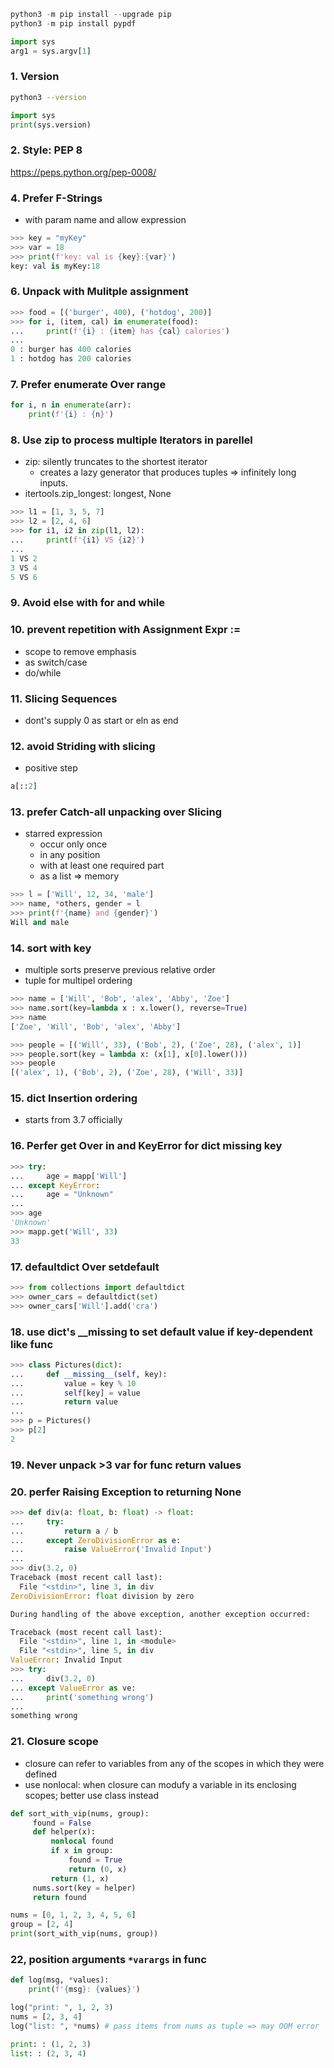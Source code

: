```py
python3 -m pip install --upgrade pip
python3 -m pip install pypdf

import sys
arg1 = sys.argv[1]
```

### 1. Version
```sh
python3 --version
```

```py
import sys
print(sys.version)
```
### 2. Style: PEP 8
https://peps.python.org/pep-0008/

### 4. Prefer F-Strings
- with param name and allow expression
```py
>>> key = "myKey"
>>> var = 18
>>> print(f'key: val is {key}:{var}')
key: val is myKey:18
```
### 6. Unpack with Mulitple assignment
```py
>>> food = [('burger', 400), ('hotdog', 200)]
>>> for i, (item, cal) in enumerate(food):
...     print(f'{i} : {item} has {cal} calories')
... 
0 : burger has 400 calories
1 : hotdog has 200 calories
```
### 7. Prefer enumerate Over range
```py
for i, n in enumerate(arr):
    print(f'{i} : {n}')
```
### 8. Use zip to process multiple Iterators in parellel
- zip: silently truncates to the shortest iterator
  - creates a lazy generator that produces tuples => infinitely long inputs.
- itertools.zip_longest: longest, None
```py
>>> l1 = [1, 3, 5, 7]
>>> l2 = [2, 4, 6]
>>> for i1, i2 in zip(l1, l2):
...     print(f'{i1} VS {i2}')
... 
1 VS 2
3 VS 4
5 VS 6
```
### 9. Avoid else with for and while

### 10. prevent repetition with Assignment Expr :=

- scope to remove emphasis
- as switch/case
- do/while


### 11. Slicing Sequences
- dont's supply 0 as start or eln as end

### 12. avoid Striding with slicing
- positive step
```py
a[::2]
```
### 13. prefer Catch-all unpacking over Slicing
- starred expression
  - occur only once
  - in any position 
  - with at least one required part
  - as a list => memory
```py
>>> l = ['Will', 12, 34, 'male']
>>> name, *others, gender = l
>>> print(f'{name} and {gender}')
Will and male
```

### 14. sort with key
- multiple sorts preserve previous relative order
- tuple for multipel ordering
```py
>>> name = ['Will', 'Bob', 'alex', 'Abby', 'Zoe']
>>> name.sort(key=lambda x : x.lower(), reverse=True)
>>> name
['Zoe', 'Will', 'Bob', 'alex', 'Abby']

>>> people = [('Will', 33), ('Bob', 2), ('Zoe', 28), ('alex', 1)]
>>> people.sort(key = lambda x: (x[1], x[0].lower()))
>>> people
[('alex', 1), ('Bob', 2), ('Zoe', 28), ('Will', 33)]
```
### 15. dict Insertion ordering
- starts from 3.7 officially

### 16. Perfer get Over in and KeyError for dict missing key

```py
>>> try:
...     age = mapp['Will']
... except KeyError:
...     age = "Unknown"
... 
>>> age
'Unknown'
>>> mapp.get('Will', 33)
33
```
### 17. defaultdict Over setdefault 

```py
>>> from collections import defaultdict
>>> owner_cars = defaultdict(set)
>>> owner_cars['Will'].add('cra')
```
### 18. use dict's __missing to set default value if key-dependent like func

```py
>>> class Pictures(dict):
...     def __missing__(self, key):
...         value = key % 10
...         self[key] = value
...         return value
... 
>>> p = Pictures()
>>> p[2]
2
```
### 19. Never unpack >3 var for func return values
### 20. perfer Raising Exception to returning None

```py
>>> def div(a: float, b: float) -> float:
...     try:
...         return a / b
...     except ZeroDivisionError as e:
...         raise ValueError('Invalid Input')
... 
>>> div(3.2, 0)
Traceback (most recent call last):
  File "<stdin>", line 3, in div
ZeroDivisionError: float division by zero

During handling of the above exception, another exception occurred:

Traceback (most recent call last):
  File "<stdin>", line 1, in <module>
  File "<stdin>", line 5, in div
ValueError: Invalid Input
>>> try:
...     div(3.2, 0)
... except ValueError as ve:
...     print('something wrong')
... 
something wrong
```

### 21. Closure scope
- closure can refer to variables from any of the scopes in which they were defined
- use nonlocal: when closure can modufy a variable in its enclosing scopes; better use class instead


```py
def sort_with_vip(nums, group):
     found = False
     def helper(x):
         nonlocal found
         if x in group:
             found = True
             return (0, x)
         return (1, x)
     nums.sort(key = helper)
     return found

nums = [0, 1, 2, 3, 4, 5, 6]
group = [2, 4]
print(sort_with_vip(nums, group))
```

### 22, position arguments ```*varargs``` in func
```py
def log(msg, *values):
    print(f'{msg}: {values}')

log("print: ", 1, 2, 3)
nums = [2, 3, 4]
log("list: ", *nums) # pass items from nums as tuple => may OOM error

print: : (1, 2, 3)
list: : (2, 3, 4)
```









